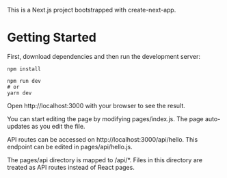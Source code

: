 This is a Next.js project bootstrapped with create-next-app.

# Getting Started 
First, download dependencies and then run the development server:
```
npm install

npm run dev
# or
yarn dev
```
Open http://localhost:3000 with your browser to see the result.

You can start editing the page by modifying pages/index.js. The page auto-updates as you edit the file.

API routes can be accessed on http://localhost:3000/api/hello. This endpoint can be edited in pages/api/hello.js.

The pages/api directory is mapped to /api/*. Files in this directory are treated as API routes instead of React pages.

